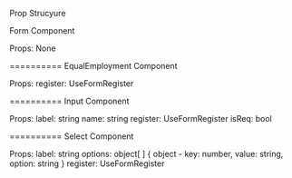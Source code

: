 Prop Strucyure

Form Component

Props: None

==========
EqualEmployment Component

Props:
register: UseFormRegister<FieldValues>

==========
Input Component

Props:
label: string
name: string
register: UseFormRegister<FieldValues>
isReq: bool

==========
Select Component

Props:
label: string
options: object[ ] {
	object - key: number, value: string, option: string
}
register: UseFormRegister<FieldValues>
